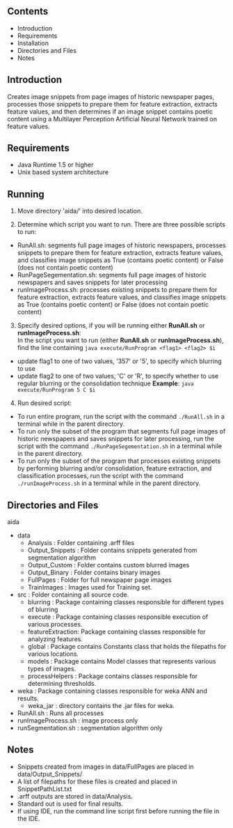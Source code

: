 ## Contents ##
* Introduction
* Requirements
* Installation
* Directories and Files
* Notes

## Introduction ##
Creates image snippets from page images of historic newspaper pages, processes those snippets to prepare them for feature extraction, extracts feature values, and then determines if an image snippet contains poetic content using a Multilayer Perception Artificial Neural Network trained on feature values.

## Requirements ##
* Java Runtime 1.5 or higher
* Unix based system architecture

## Running ##
1. Move directory 'aida/' into desired location.

2. Determine which script you want to run. There are three possible scripts to run:
  * RunAll.sh: segments full page images of historic newspapers, processes snippets to prepare them for feature extraction, extracts feature values, and classifies image snippets as True (contains poetic content) or False (does not contain poetic content)
  * RunPageSegementation.sh: segments full page images of historic newspapers and saves snippets for later processing
  * runImageProcess.sh: processes existing snippets to prepare them for feature extraction, extracts feature values, and classifies image snippets as True (contains poetic content) or False (does not contain poetic content)

3. Specify desired options, if you will be running either **RunAll.sh** or **runImageProcess.sh**:   
In the script you want to run (either **RunAll.sh** or **runImageProcess.sh**), find the line containing `java execute/RunProgram <flag1> <flag2> $i`  
  * update flag1 to one of two values, '357' or '5', to specify which blurring to use
  * update flag2 to one of two values, 'C' or 'R', to specify whether to use regular blurring or the consolidation technique
**Example**: `java execute/RunProgram 5 C $i`

4. Run desired script:
  * To run entire program, run the script with the command `./RunAll.sh` in a terminal while in the parent directory.
  * To run only the subset of the program that segments full page images of historic newspapers and saves snippets for later processing, run the script with the command `./RunPageSegementation.sh` in a terminal while in the parent directory.
  * To run only the subset of the program that processes existing snippets by performing blurring and/or consolidation, feature extraction, and classification processes, run the script with the command `./runImageProcess.sh` in a terminal while in the parent directory.

## Directories and Files ##
aida  
+ data  
    - Analysis : Folder containing .arff files  
    - Output_Snippets : Folder contains snippets generated from segmentation algorithm  
    - Output_Custom : Folder contains custom blurred images  
    - Output_Binary : Folder contains binary images  
    - FullPages : Folder for full newspaper page images  
    - TrainImages : Images used for Training set.  
+ src : Folder containing all source code.  
    - blurring : Package containing classes responsible for different types of blurring  
    - execute : Package containing classes responsible execution of various processes.  
    - featureExtraction: Package containing classes responsible for analyzing features.  
    - global : Package contains Constants class that holds the filepaths for various locations.  
    - models : Package contains Model classes that represents various types of images.  
    - processHelpers : Package contains classes responsible for determining thresholds.  
+ weka : Package containing classes responsible for weka ANN and results.  
    - weka_jar : directory contains the .jar files for weka.  
+ RunAll.sh : Runs all processes  
+ runImageProcess.sh : image process only  
+ runSegmentation.sh : segmentation algorithm only  

## Notes ##
* Snippets created from images in data/FullPages are placed in data/Output_Snippets/
* A list of filepaths for these files is created and placed in SnippetPathList.txt
* .arff outputs are stored in data/Analysis.
* Standard out is used for final results.
* If using IDE, run the command line script first before running the file in
  the IDE.

